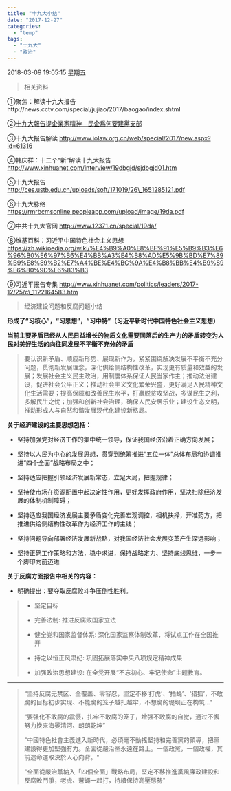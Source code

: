 ```yaml
---
title: "十九大小结"
date: "2017-12-27"
categories: 
  - "temp"
tags: 
  - "十九大"
  - "政治"
---
```


2018-03-09 19:05:15 星期五

> 相关资料

①聚焦：解读十九大报告http://news.cctv.com/special/jujiao/2017/baogao/index.shtml

②[十九大報告提企業家精神　民企爲何要建黨支部](https://www.hk01.com/%E5%85%A9%E5%B2%B8/127809/-%E5%88%86%E6%9E%90-%E5%8D%81%E4%B9%9D%E5%A4%A7%E5%A0%B1%E5%91%8A%E6%8F%90%E4%BC%81%E6%A5%AD%E5%AE%B6%E7%B2%BE%E7%A5%9E-%E6%B0%91%E4%BC%81%E7%88%B2%E4%BD%95%E8%A6%81%E5%BB%BA%E9%BB%A8%E6%94%AF%E9%83%A8-)

③十九大报告解读 http://www.iolaw.org.cn/web/special/2017/new.aspx?id=61316

④韩庆祥：十二个“新”解读十九大报告 http://www.xinhuanet.com/interview/19dbgjd/sjdbgjd01.htm

⑤十九大报告 http://ces.ustb.edu.cn/uploads/soft/171019/26\_1651285121.pdf

⑥十九大脉络 https://rmrbcmsonline.peopleapp.com/upload/image/19da.pdf

⑦中共十九大官网 http://www.12371.cn/special/19da/

⑧维基百科：习近平中国特色社会主义思想 https://zh.wikipedia.org/wiki/%E4%B9%A0%E8%BF%91%E5%B9%B3%E6%96%B0%E6%97%B6%E4%BB%A3%E4%B8%AD%E5%9B%BD%E7%89%B9%E8%89%B2%E7%A4%BE%E4%BC%9A%E4%B8%BB%E4%B9%89%E6%80%9D%E6%83%B3

⑨习近平报告专集 http://www.xinhuanet.com/politics/leaders/2017-12/25/c\_1122164583.htm

> 经济建设问题和反腐问题小结

**形成了“习核心”，“习思想”，“习中特”（习近平新时代中国特色社会主义思想）**

**当前主要矛盾已经从人民日益增长的物质文化需要同落后的生产力的矛盾转变为人民对美好生活的向往同发展不平衡不充分的矛盾**

> 要认识新矛盾、顺应新形势、展现新作为，紧紧围绕解决发展不平衡不充分问题，贯彻新发展理念，深化供给侧结构性改革，实现更有质量和效益的发展；发展社会主义民主政治，用制度体系保证人民当家作主；推动法治建设，促进社会公平正义；推动社会主义文化繁荣兴盛，更好满足人民精神文化生活需要；提高保障和改善民生水平，打赢脱贫攻坚战，多谋民生之利，多解民生之忧；加强和创新社会治理，确保人民安居乐业；建设生态文明，推动形成人与自然和谐发展现代化建设新格局。

**关于经济建设的主要思想包括：**

- 坚持加强党对经济工作的集中统一领导，保证我国经济沿着正确方向发展；
    
- 坚持以人民为中心的发展思想，贯穿到统筹推进“五位一体”总体布局和协调推进“四个全面”战略布局之中；
    
- 坚持适应把握引领经济发展新常态，立足大局，把握规律；
    
- 坚持使市场在资源配置中起决定性作用，更好发挥政府作用，坚决扫除经济发展的体制机制障碍；
    
- 坚持适应我国经济发展主要矛盾变化完善宏观调控，相机抉择，开准药方，把推进供给侧结构性改革作为经济工作的主线；
    
- 坚持问题导向部署经济发展新战略，对我国经济社会发展变革产生深远影响；
    
- 坚持正确工作策略和方法，稳中求进，保持战略定力、坚持底线思维，一步一个脚印向前迈进
    

**关于反腐方面报告中相关的内容：**

- 明确提出：要夺取反腐败斗争压倒性胜利。

> - 坚定目标
>     
> - 完善法制: 推进反腐败国家立法
>     
> - 健全党和国家监督体系: 深化国家监察体制改革，将试点工作在全国推开
>     
> - 持之以恒正风肃纪: 巩固拓展落实中央八项规定精神成果
>     
> - 加强政治思想建设: 在全党开展“不忘初心、牢记使命”主题教育。
>     

* * *

> “坚持反腐无禁区、全覆盖、零容忍，坚定不移‘打虎’、‘拍蝇’、‘猎狐’，不敢腐的目标初步实现、不能腐的笼子越扎越牢，不想腐的堤坝正在构筑...”
> 
> “要强化不敢腐的震慑，扎牢不敢腐的笼子，增强不敢腐的自觉，通过不懈努力换来海晏清河、朗朗乾坤”
> 
> "中國特色社會主義進入新時代，必須毫不動搖堅持和完善黨的領導，把黨建設得更加堅強有力。全面從嚴治黨永遠在路上。一個政黨，一個政權，其前途命運取決於人心向背。"
> 
> "全面從嚴治黨納入「四個全面」戰略布局，堅定不移推進黨風廉政建設和反腐敗鬥爭，老虎、蒼蠅一起打，持續保持高壓態勢"
